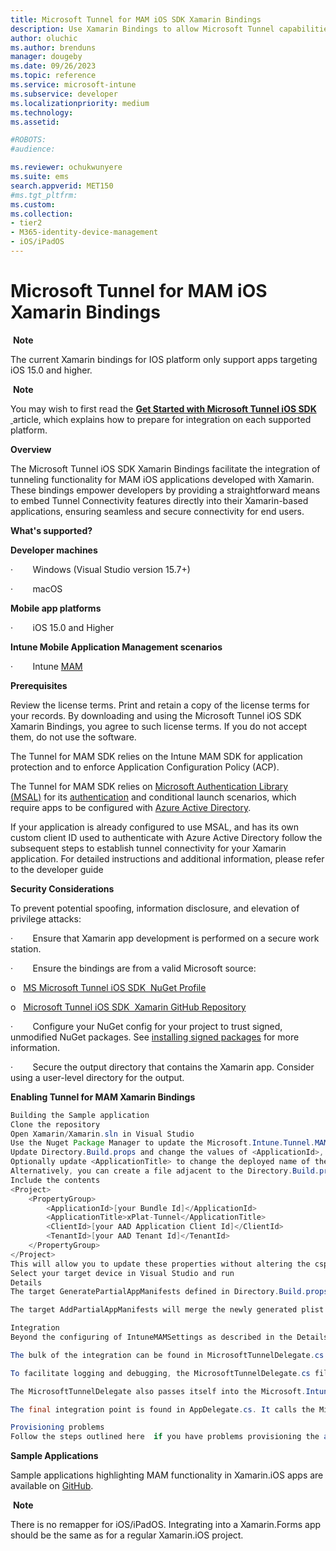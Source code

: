 ```yaml
---
title: Microsoft Tunnel for MAM iOS SDK Xamarin Bindings 
description: Use Xamarin Bindings to allow Microsoft Tunnel capabilities for iOS applications. 
author: oluchic 
ms.author: brenduns
manager: dougeby
ms.date: 09/26/2023
ms.topic: reference
ms.service: microsoft-intune
ms.subservice: developer
ms.localizationpriority: medium
ms.technology:
ms.assetid:

#ROBOTS:
#audience:

ms.reviewer: ochukwunyere
ms.suite: ems
search.appverid: MET150
#ms.tgt_pltfrm:
ms.custom:
ms.collection:
- tier2
- M365-identity-device-management
- iOS/iPadOS
---
```


# Microsoft Tunnel for MAM iOS Xamarin Bindings

 __Note__

The current Xamarin bindings for IOS platform only support apps targeting iOS 15.0 and higher.

 __Note__

You may wish to first read the __[Get Started with Microsoft Tunnel iOS SDK](/mem/intune/developer/tunnel-mam-ios-sdk)__ [ ](/mem/intune/developer/tunnel-mam-ios-sdk)article, which explains how to prepare for integration on each supported platform.

__Overview__

The Microsoft Tunnel iOS SDK Xamarin Bindings facilitate the integration of tunneling functionality for MAM iOS applications developed with Xamarin. These bindings empower developers by providing a straightforward means to embed Tunnel Connectivity features directly into their Xamarin-based applications, ensuring seamless and secure connectivity for end users.

__What's supported?__

__Developer machines__

·        Windows (Visual Studio version 15.7+)

·        macOS

__Mobile app platforms__

·        iOS 15.0 and Higher

__Intune Mobile Application Management scenarios__

·        Intune [MAM](/mem/intune/apps/android-deployment-scenarios-app-protection-work-profiles)

__Prerequisites__

Review the license terms. Print and retain a copy of the license terms for your records. By downloading and using the Microsoft Tunnel iOS SDK Xamarin Bindings, you agree to such license terms. If you do not accept them, do not use the software.

The Tunnel for MAM SDK relies on the Intune MAM SDK for application protection and to enforce Application Configuration Policy (ACP).

The Tunnel for MAM SDK relies on [Microsoft Authentication Library (MSAL)](/azure/active-directory/develop/v2-overview) for its [authentication](/azure/active-directory/develop/authentication-vs-authorization) and conditional launch scenarios, which require apps to be configured with [Azure Active Directory](/azure/active-directory/fundamentals/active-directory-whatis).

If your application is already configured to use MSAL, and has its own custom client ID used to authenticate with Azure Active Directory follow the subsequent steps to establish tunnel connectivity for your Xamarin application. For detailed instructions and additional information, please refer to the developer guide

__Security Considerations__

To prevent potential spoofing, information disclosure, and elevation of privilege attacks:

·        Ensure that Xamarin app development is performed on a secure work station.

·        Ensure the bindings are from a valid Microsoft source:

o   [MS Microsoft Tunnel iOS SDK  NuGet Profile](https://www.nuget.org/profiles/msintuneappsdk)

o   [Microsoft Tunnel iOS SDK  Xamarin GitHub Repository](https://github.com/msintuneappsdk/intune-app-sdk-xamarin)

·        Configure your NuGet config for your project to trust signed, unmodified NuGet packages. See [installing signed packages](/nuget/consume-packages/installing-signed-packages) for more information.

·        Secure the output directory that contains the Xamarin app. Consider using a user-level directory for the output.

  
__Enabling Tunnel for MAM Xamarin Bindings__


```java
Building the Sample application
Clone the repository
Open Xamarin/Xamarin.sln in Visual Studio
Use the Nuget Package Manager to update the Microsoft.Intune.Tunnel.MAM.Xamarin.iOS package to the latest version
Update Directory.Build.props and change the values of <ApplicationId>, <ClientId> and <TenantId> to match the values of your Bundle Id, your AAD application Client Id and your AAD Tenant Id respectively
Optionally update <ApplicationTitle> to change the deployed name of the application
Alternatively, you can create a file adjacent to the Directory.Build.props file named Developer.props
Include the contents
<Project>
    <PropertyGroup>
        <ApplicationId>[your Bundle Id]</ApplicationId>
        <ApplicationTitle>xPlat-Tunnel</ApplicationTitle>
        <ClientId>[your AAD Application Client Id]</ClientId>
        <TenantId>[your AAD Tenant Id]</TenantId>
    </PropertyGroup>
</Project>
This will allow you to update these properties without altering the csproj file
Select your target device in Visual Studio and run
Details
The target GeneratePartialAppManifests defined in Directory.Build.props will convert the MSBuild properties defined above into the appropriate Info.plist properties. It also sets the default values for the IntuneMAMSettings 

The target AddPartialAppManifests will merge the newly generated plist file and the main Info.plist

Integration
Beyond the configuring of IntuneMAMSettings as described in the Details section of this document. You also need to configure the Entitlements.plist as seen in step 2 of this document . It has already been done in this sample application.

The bulk of the integration can be found in MicrosoftTunnelDelegate.cs. It is a class that inherits from Microsoft.Intune.Tunnel.MAM.iOS.TunnelDelegate and implements abstract members.

To facilitate logging and debugging, the MicrosoftTunnelDelegate.cs file declares a LogDelegate that inherits from Microsoft.Intune.Tunnel.MAM.iOS.MicrosoftTunnelLogDelegate

The MicrosoftTunnelDelegate also passes itself into the Microsoft.Intune.Tunnel.MAM.iOS.MicrosoftTunnel.SharedInstance.MicrosoftTunnelInitialize method to start the SDK initialization.

The final integration point is found in AppDelegate.cs. It calls the MicrosoftTunnelDelegate.Launch method from within the FinishedLaunching method.

Provisioning problems
Follow the steps outlined here  if you have problems provisioning the application(
```

__Sample Applications__

Sample applications highlighting MAM functionality in Xamarin.iOS apps are available on [GitHub](https://github.com/msintuneappsdk/sample-intune-xamarin-ios).

 __Note__

There is no remapper for iOS/iPadOS. Integrating into a Xamarin.Forms app should be the same as for a regular Xamarin.iOS project.


